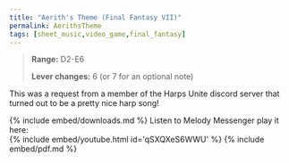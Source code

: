 ```yaml
---
title: "Aerith's Theme (Final Fantasy VII)"
permalink: AerithsTheme
tags: [sheet_music,video_game,final_fantasy]
---
```


>**Range:** D2-E6
>
>**Lever changes:** 6 (or 7 for an optional note)

This was a request from a member of the Harps Unite discord server that turned out to be a pretty nice harp song!

{% include embed/downloads.md %}
Listen to Melody Messenger play it here:<br>
{% include embed/youtube.html id='qSXQXeS6WWU' %}
{% include embed/pdf.md %}